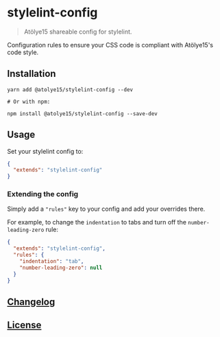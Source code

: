 # stylelint-config

> Atölye15 shareable config for stylelint.

Configuration rules to ensure your CSS code is compliant with Atölye15's code style.

## Installation

```console
yarn add @atolye15/stylelint-config --dev

# Or with npm:

npm install @atolye15/stylelint-config --save-dev
```

## Usage

Set your stylelint config to:

```json
{
  "extends": "stylelint-config"
}
```

### Extending the config

Simply add a `"rules"` key to your config and add your overrides there.

For example, to change the `indentation` to tabs and turn off the `number-leading-zero` rule:

```json
{
  "extends": "stylelint-config",
  "rules": {
    "indentation": "tab",
    "number-leading-zero": null
  }
}
```

## [Changelog](https://github.com/atolye15/stylelint-config/releases)

## [License](LICENSE)
